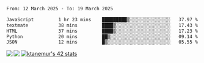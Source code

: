 <!--START_SECTION:waka-->

```txt
From: 12 March 2025 - To: 19 March 2025

JavaScript         1 hr 23 mins    █████████▒░░░░░░░░░░░░░░░   37.97 %
textmate           38 mins         ████▒░░░░░░░░░░░░░░░░░░░░   17.43 %
HTML               37 mins         ████▒░░░░░░░░░░░░░░░░░░░░   17.23 %
Python             20 mins         ██▒░░░░░░░░░░░░░░░░░░░░░░   09.14 %
JSON               12 mins         █▒░░░░░░░░░░░░░░░░░░░░░░░   05.55 %
```

<!--END_SECTION:waka-->
<a href="https://github.com/anuraghazra/github-readme-stats">
  <img align="left" src="https://github-readme-stats.vercel.app/api?username=Tanesan&count_private=true&show_icons=true" />
<img align="left" src="https://github-readme-stats.vercel.app/api/top-langs/?username=Tanesan" />
</a>

[![ktanemur's 42 stats](https://badge42.vercel.app/api/v2/cl1wslf6s002109l771rng2w8/stats?cursusId=21&coalitionId=62)](https://github.com/JaeSeoKim/badge42)
